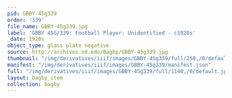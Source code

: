 ```yaml
---
pid: GBBY-45g339
order: '339'
file_name: GBBY-45g339.jpg
label: 'GBBY 45G/339: Football Player: Unidentified - c1920s'
_date: 1920s
object_type: glass plate negative
source: http://archives.nd.edu/Bagby/GBBY-45g339.jpg
thumbnail: "/img/derivatives/iiif/images/GBBY-45g339/full/250,/0/default.jpg"
manifest: "/img/derivatives/iiif/images/GBBY-45g339/manifest.json"
full: "/img/derivatives/iiif/images/GBBY-45g339/full/1140,/0/default.jpg"
layout: bagby_item
collection: bagby
---
```

